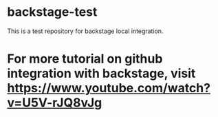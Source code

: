 # backstage-test
This is a test repository for backstage local integration.
# For more tutorial on github integration with backstage, visit https://www.youtube.com/watch?v=U5V-rJQ8vJg
